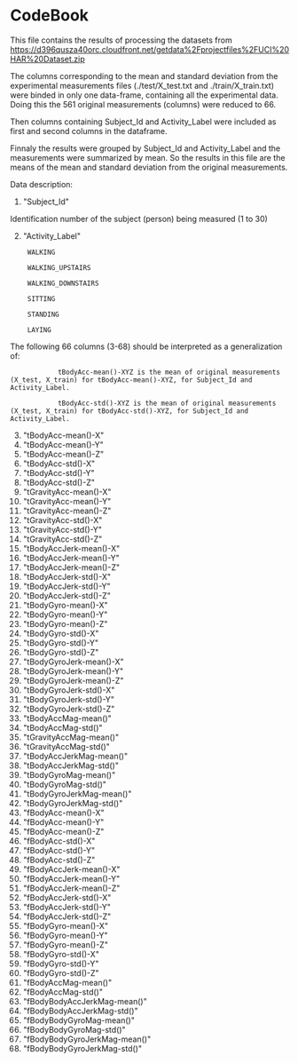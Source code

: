 # CodeBook

This file contains the results of processing the datasets from https://d396qusza40orc.cloudfront.net/getdata%2Fprojectfiles%2FUCI%20HAR%20Dataset.zip 

The columns corresponding to the mean and standard deviation from the experimental measurements files
(./test/X_test.txt and ./train/X_train.txt) were binded in only one data-frame, containing all the experimental data. Doing this the 561 original measurements (columns) were reduced to 66.

Then columns containing Subject_Id and Activity_Label were included as first and second columns in the dataframe.

Finnaly the results were grouped by Subject_Id and Activity_Label and the measurements were summarized by mean. So the results in this file are the means of the mean and standard deviation from the original measurements.

Data description:

1) "Subject_Id"

Identification number of the subject (person) being measured (1 to 30)

2) "Activity_Label"

        WALKING
        
        WALKING_UPSTAIRS
        
        WALKING_DOWNSTAIRS
        
        SITTING
        
        STANDING
        
        LAYING

The following 66 columns (3-68) should be interpreted as a generalization of:

                tBodyAcc-mean()-XYZ is the mean of original measurements (X_test, X_train) for tBodyAcc-mean()-XYZ, for Subject_Id and Activity_Label.
                
                tBodyAcc-std()-XYZ is the mean of original measurements (X_test, X_train) for tBodyAcc-std()-XYZ, for Subject_Id and Activity_Label.

3) "tBodyAcc-mean()-X"           
4) "tBodyAcc-mean()-Y"          
5) "tBodyAcc-mean()-Z"          
6) "tBodyAcc-std()-X"           
7) "tBodyAcc-std()-Y"            
8) "tBodyAcc-std()-Z"           
9) "tGravityAcc-mean()-X"        
10) "tGravityAcc-mean()-Y"       
11) "tGravityAcc-mean()-Z"        
12) "tGravityAcc-std()-X"        
13) "tGravityAcc-std()-Y"         
14) "tGravityAcc-std()-Z"        
15) "tBodyAccJerk-mean()-X"       
16) "tBodyAccJerk-mean()-Y"      
17) "tBodyAccJerk-mean()-Z"       
18) "tBodyAccJerk-std()-X"       
19) "tBodyAccJerk-std()-Y"        
20) "tBodyAccJerk-std()-Z"       
21) "tBodyGyro-mean()-X"          
22) "tBodyGyro-mean()-Y"         
23) "tBodyGyro-mean()-Z"          
24) "tBodyGyro-std()-X"          
25) "tBodyGyro-std()-Y"           
26) "tBodyGyro-std()-Z"          
27) "tBodyGyroJerk-mean()-X"      
28) "tBodyGyroJerk-mean()-Y"     
29) "tBodyGyroJerk-mean()-Z"      
30) "tBodyGyroJerk-std()-X"      
31) "tBodyGyroJerk-std()-Y"       
32) "tBodyGyroJerk-std()-Z"      
33) "tBodyAccMag-mean()"          
34) "tBodyAccMag-std()"          
35) "tGravityAccMag-mean()"       
36) "tGravityAccMag-std()"       
37) "tBodyAccJerkMag-mean()"      
38) "tBodyAccJerkMag-std()"      
39) "tBodyGyroMag-mean()"         
40) "tBodyGyroMag-std()"         
41) "tBodyGyroJerkMag-mean()"     
42) "tBodyGyroJerkMag-std()"     
43) "fBodyAcc-mean()-X"           
44) "fBodyAcc-mean()-Y"          
45) "fBodyAcc-mean()-Z"           
46) "fBodyAcc-std()-X"           
47) "fBodyAcc-std()-Y"            
48) "fBodyAcc-std()-Z"           
49) "fBodyAccJerk-mean()-X"       
50) "fBodyAccJerk-mean()-Y"      
51) "fBodyAccJerk-mean()-Z"       
52) "fBodyAccJerk-std()-X"       
53) "fBodyAccJerk-std()-Y"        
54) "fBodyAccJerk-std()-Z"       
55) "fBodyGyro-mean()-X"          
56) "fBodyGyro-mean()-Y"         
57) "fBodyGyro-mean()-Z"          
58) "fBodyGyro-std()-X"          
59) "fBodyGyro-std()-Y"           
60) "fBodyGyro-std()-Z"          
61) "fBodyAccMag-mean()"          
62) "fBodyAccMag-std()"          
63) "fBodyBodyAccJerkMag-mean()"  
64) "fBodyBodyAccJerkMag-std()"  
65) "fBodyBodyGyroMag-mean()"     
66) "fBodyBodyGyroMag-std()"     
67) "fBodyBodyGyroJerkMag-mean()"
68) "fBodyBodyGyroJerkMag-std()" 


